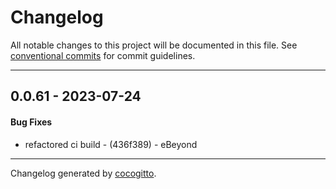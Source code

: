 # Changelog
All notable changes to this project will be documented in this file. See [conventional commits](https://www.conventionalcommits.org/) for commit guidelines.

- - -
## 0.0.61 - 2023-07-24
#### Bug Fixes
- refactored ci build - (436f389) - eBeyond

- - -

Changelog generated by [cocogitto](https://github.com/cocogitto/cocogitto).